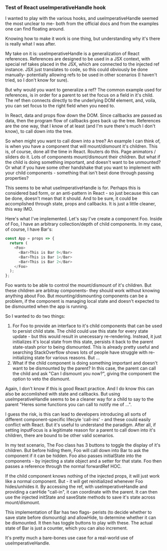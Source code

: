 ### Test of React useImperativeHandle hook

I wanted to play with the various hooks, and useImperativeHandle seemed the most unclear to me- both from the official docs and from the examples one can find floating around.

Knowing how to make it work is one thing, but understanding why it's there is really what I was after.

My take on it is: useImperativeHandle is a generalization of React references. References are designed to be used in a JSX context, with special ref takes placed in the JSX, which are connected to the injected ref instance. JSX just translates to code, so this could obviously be done manually- potentially allowing refs to be used in other scenarios (I haven't tried, so I don't know for sure).

But why would you want to generalize a ref? The common example used for references, is in order for a parent to set the focus on a field in it's child. The ref then connects directly to the underlying DOM element, and, voila, you can set focus to the right field when you need to. 

In React, data and props flow down the DOM. Since callbacks are passed as data, then the program flow of callbacks goes back up the tree. References are the one way, that I know of at least (and I'm sure there's much I don't know), to call down into the tree.

So when might you want to call down into a tree? An example I can think of, is when you have a component that will mount/dismount it's children. This is, of course, done all the time in React. Routers do this. Page animators / sliders do it. Lots of components mount/dismount their children. But what if the child is doing something important, and doesn't want to be unmounted? Or what if you have some other handshake that you want to implement with your child components - something that isn't best done through passing properties?

This seems to be what useImperativeHandle is for. Perhaps this is considered bad form, or an anti-pattern in React - so just because this can be done, doesn't mean that it should. And to be sure, it could be accomplished through state, props and callbacks. It is just a little cleaner, this way IMO.

Here's what I've implemented. Let's say I've create a component Foo. Inside of Foo, I have an arbitrary collection/depth of child components. In my case, of course, I have Bar's:

```javascript
const App = props => {
  return (
    <Foo>
      <Bar>This is Bar 0</Bar>
      <Bar>This is Bar 1</Bar>
      <Bar>This is Bar 2</Bar>
    </Foo>
  );
};
```
Foo wants to be able to control the mount/dismount of it's children. But these children are arbitray components- they should work without knowing anything about Foo. But mounting/dismounting components can be a problem, if the component is managing local state and doesn't expected to be dismounted when the app is running.

So I wanted to do two things:

1) For Foo to provide an interface to it's child components that can be used to persist child state. The child could use this state for every state update - but this would result in unecessary re-rendering. Instead, it just initializes it's local state from this state, persists it back to the parent state-stash prior to being dismounted. This is already pretty useful and searching StackOverflow shows lots of people have struggle with re-initializing state for various reasons. But ...
2) What if the child component is doing something important and doesn't want to be dismounted by the parent? In this case, the parent can call the child and ask "Can I dismount you now?", giving the component the option to veto the dismount.

Again, I don't know if this is good React practice. And I do know this can also be accomlished with state and callbacks. But using useImperativeHandle seems to be a cleaner way for a child to say to the parent "Heres some functions you can call to notify me of ...".

I guess the risk, is this can lead to developers introducing all sorts of different component-specific lifecyle 'call-ins' - and these could easily conflict with React. But it's useful to understand the paradigm. After all, if setting inputFocus is a legitimate reason for a parent to call down into it's children, there are bound to be other valid scenarios.

In my test scenario, The Foo class has 3 buttons to toggle the display of it's children. But before hiding them, Foo will call down into Bar to ask the component if it can be hidden. Foo also passes initialState into the components - by injecting a state object and a setter for that state. Foo then passes a reference through the normal forwardRef HOC.

If the child component knows nothing of the injected props, it will just work like a normal component. But - it will get reinitialized whenever Foo hides/unhides it. By accessing the ref, with useImperativeHandle and providing a canHide "call-in", it can coordinate with the parent. It can then use the injected initState and saveState methods to save it's state across mount/dismount.

This implementation of Bar has two flags- perists (to decide whether to save state before dismountig) and allowHide, to determine whether it can be dismounted. It then has toggle buttons to play with these. The actual state of Bar is just a counter, which you can also increment.

It's pretty much a bare-bones use case for a real-world use of useImperativeHandle.
